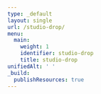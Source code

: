 ```yaml
---
type: _default
layout: single
url: /studio-drop/
menu:
  main:
    weight: 1
    identifier: studio-drop
    title: studio-drop
unifiedAlt: ' '
_build:
  publishResources: true
---
```


